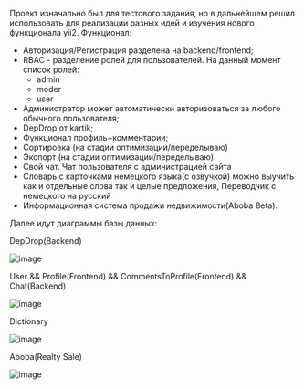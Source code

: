 Проект изначально был для тестового задания, но в дальнейшем решил использовать для реализации разных идей и изучения нового функционала yii2.
Функционал:
* Авторизация/Регистрация разделена на backend/frontend;
* RBAC - разделение ролей для пользователей. На данный момент список ролей:
  * admin
  * moder
  * user
* Администратор может автоматически авторизоваться за любого обычного пользователя;
* DepDrop от kartik;
* Функционал профиль+комментарии;
* Сортировка (на стадии оптимизации/переделываю)
* Экспорт (на стадии оптимизации/переделываю)
* Свой чат. Чат пользователя с администрацией сайта
* Словарь с карточками немецкого языка(с озвучкой) можно выучить как и отдельные слова так и целые предложения, Переводчик с немецкого на русский
* Информационная система продажи недвижимости(Aboba Beta).

Далее идут диаграммы базы данных:

DepDrop(Backend)


![image](https://user-images.githubusercontent.com/74964601/185903247-0b274990-af56-40ad-b343-da0a3ab88ebd.png)



User && Profile(Frontend) && CommentsToProfile(Frontend) && Chat(Backend)


![image](https://user-images.githubusercontent.com/74964601/203968176-20f759ef-4baf-4711-babe-049fd201724a.png)

Dictionary

![image](https://user-images.githubusercontent.com/74964601/210761823-e9f51229-bfb1-47e1-ba98-9ce7fb27a4dc.png)

Aboba(Realty Sale)

![image](https://user-images.githubusercontent.com/74964601/210760349-7f4b18d6-5a57-4de6-a3bf-a4f16880785f.png)
